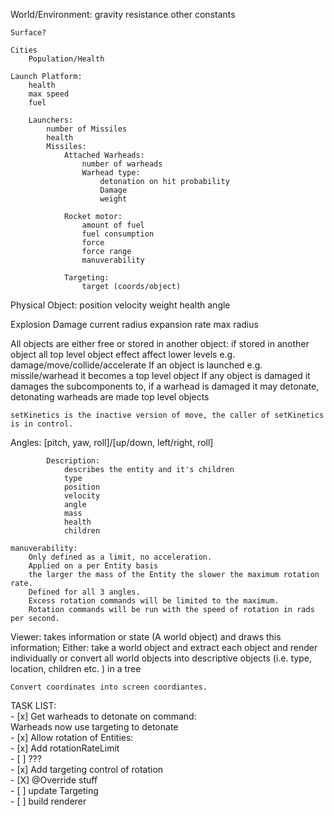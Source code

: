 World/Environment:
    gravity
    resistance
    other constants
    
    Surface?
    
    Cities
        Population/Health

    Launch Platform:
        health
        max speed
        fuel
    
        Launchers:
            number of Missiles
            health
            Missiles:
                Attached Warheads:
                    number of warheads
                    Warhead type:
                        detonation on hit probability
                        Damage
                        weight

                Rocket motor:
                    amount of fuel
                    fuel consumption
                    force
                    force range
                    manuverability
                
                Targeting:
                    target (coords/object)


Physical Object:
    position
    velocity
    weight
    health
    angle

Explosion
    Damage
    current radius
    expansion rate 
    max radius


All objects are either free or stored in another object:
    if stored in another object all top level object effect affect lower levels e.g. damage/move/collide/accelerate
    If an object is launched e.g. missile/warhead it becomes a top level object
    If any object is damaged it damages the subcomponents to, if a warhead is damaged it may detonate, detonating warheads are made top level objects
            
            
    setKinetics is the inactive version of move, the caller of setKinetics is in control. 

Angles:
    [pitch, yaw, roll]/[up/down, left/right, roll]
    


            Description:
                describes the entity and it's children
                type
                position
                velocity
                angle
                mass
                health
                children

    manuverability:
        Only defined as a limit, no acceleration.
        Applied on a per Entity basis
        the larger the mass of the Entity the slower the maximum rotation rate.
        Defined for all 3 angles.
        Excess rotation commands will be limited to the maximum.
        Rotation commands will be run with the speed of rotation in rads per second.



Viewer:
    takes information or state (A world object) and draws this information;
    Either:
        take a world object and extract each object and render individually
        or
        convert all world objects into descriptive objects (i.e. type, location, children etc. ) in a tree

    Convert coordinates into screen coordiantes.



TASK LIST:  
    - [x] Get warheads to detonate on command:  
        Warheads now use targeting to detonate  
    - [x] Allow rotation of Entities:  
        - [x] Add rotationRateLimit  
        - [ ] ???  
        - [x] Add targeting control of rotation  
    - [X] @Override stuff    
    - [ ] update Targeting    
    - [ ] build renderer  
    

